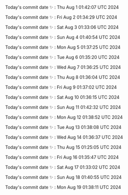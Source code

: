 Today's commit date ✨ : Thu Aug 1 01:42:07 UTC 2024 

Today's commit date ✨ : Fri Aug 2 01:34:29 UTC 2024 

Today's commit date ✨ : Sat Aug 3 01:33:06 UTC 2024 

Today's commit date ✨ : Sun Aug 4 01:40:54 UTC 2024 

Today's commit date ✨ : Mon Aug 5 01:37:25 UTC 2024 

Today's commit date ✨ : Tue Aug 6 01:35:20 UTC 2024 

Today's commit date ✨ : Wed Aug 7 01:36:25 UTC 2024 

Today's commit date ✨ : Thu Aug 8 01:36:04 UTC 2024 

Today's commit date ✨ : Fri Aug 9 01:37:02 UTC 2024 

Today's commit date ✨ : Sat Aug 10 01:36:15 UTC 2024 

Today's commit date ✨ : Sun Aug 11 01:42:32 UTC 2024 

Today's commit date ✨ : Mon Aug 12 01:38:52 UTC 2024 

Today's commit date ✨ : Tue Aug 13 01:38:08 UTC 2024 

Today's commit date ✨ : Wed Aug 14 01:36:37 UTC 2024 

Today's commit date ✨ : Thu Aug 15 01:25:05 UTC 2024 

Today's commit date ✨ : Fri Aug 16 01:35:47 UTC 2024 

Today's commit date ✨ : Sat Aug 17 01:33:02 UTC 2024 

Today's commit date ✨ : Sun Aug 18 01:40:55 UTC 2024 

Today's commit date ✨ : Mon Aug 19 01:38:11 UTC 2024 

